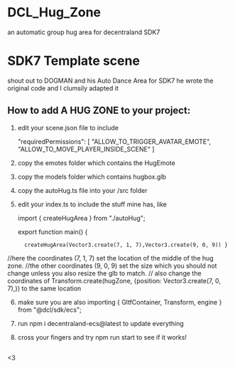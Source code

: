 # DCL_Hug_Zone
an automatic group hug area for decentraland SDK7 


# SDK7 Template scene

shout out to DOGMAN and his Auto Dance Area for SDK7
he wrote the original code and I clumsily adapted it

## How to add A HUG ZONE to your project:

1. edit your scene.json file to include 

	"requiredPermissions": [
		"ALLOW_TO_TRIGGER_AVATAR_EMOTE",
		"ALLOW_TO_MOVE_PLAYER_INSIDE_SCENE" ]

2. copy the emotes folder which contains the HugEmote

3. copy the models folder which contains hugbox.glb

4. copy the autoHug.ts file into your /src folder

5. edit your index.ts to include the stuff mine has, like
	
	import { createHugArea } from "./autoHug";


	export function main() {

 		 createHugArea(Vector3.create(7, 1, 7),Vector3.create(9, 0, 9)) }


//here the coordinates (7, 1, 7) set the location of the middle of the hug zone.
//the other coordinates (9, 0, 9) set the size which you should not change unless you also resize the glb to match. 
// also change the coordinates of Transform.create(hugZone, {position: Vector3.create(7, 0, 7),}) to the same location

6. make sure you are also importing { GltfContainer, Transform, engine } from "@dcl/sdk/ecs"; 


7. run npm i decentraland-ecs@latest to update everything

8. cross your fingers and try npm run start to see if it works!  



## 

<3

